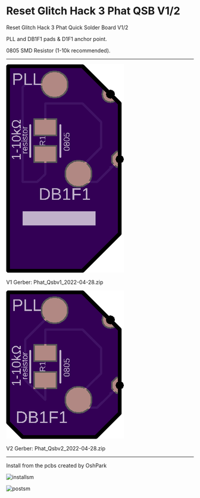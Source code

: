 # Reset Glitch Hack 3 Phat QSB V1/2


Reset Glitch Hack 3 Phat Quick Solder Board V1/2

PLL and DB1F1 pads & D1F1 anchor point.

0805 SMD Resistor (1-10k recommended).

--------------------------------------------

![v1](https://github.com/connorlovejoy/Reset-Glitch-Hack-3-Phat-QSB/blob/main/v1qsb.png)

V1 Gerber:
Phat_Qsbv1_2022-04-28.zip

![v2](https://github.com/connorlovejoy/Reset-Glitch-Hack-3-Phat-QSB/blob/main/v2qsb.png)

V2 Gerber:
Phat_Qsbv2_2022-04-28.zip 

--------------------------------------------

Install from the pcbs created by OshPark

![installsm](https://user-images.githubusercontent.com/22463607/163845301-da679a6a-ecb1-4f83-aa90-cecc3793df3e.jpg)

![postsm](https://user-images.githubusercontent.com/22463607/163862075-df4b7b36-38b8-43ad-b149-e34a9735025c.jpg)
